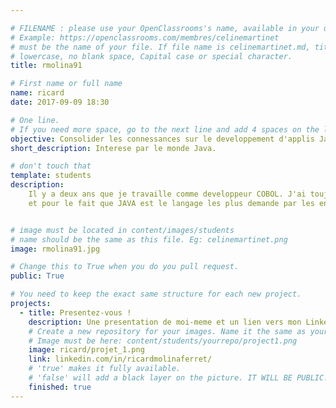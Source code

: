 ```yaml
---

# FILENAME : please use your OpenClassrooms's name, available in your url.
# Example: https://openclassrooms.com/membres/celinemartinet
# must be the name of your file. If file name is celinemartinet.md, title is celinemartinet.
# lowercase, no blank space, Capital case or special character.
title: rmolina91

# First name or full name
name: ricard
date: 2017-09-09 18:30

# One line.
# If you need more space, go to the next line and add 4 spaces on the left, as in 'description'.
objective: Consolider les connessances sur le developpement d'applis Java pour décrocher un bon emploi
short_description: Interese par le monde Java.

# don't touch that
template: students
description:
    Il y a deux ans que je travaille comme developpeur COBOL. J'ai toujours été un pasionné de JAVA et pour cette raison
    et pour le fait que JAVA est le langage les plus demande par les entreprises, j'ai choisi ce parcours.


# image must be located in content/images/students
# name should be the same as this file. Eg: celinemartinet.png
image: rmolina91.jpg

# Change this to True when you do you pull request.
public: True

# You need to keep the exact same structure for each new project.
projects:
  - title: Presentez-vous !
    description: Une presentation de moi-meme et un lien vers mon LinkedIn.
    # Create a new repository for your images. Name it the same as your nickname and profile picture.
    # Image must be here: content/students/yourrepo/project1.png
    image: ricard/projet_1.png
    link: linkedin.com/in/ricardmolinaferret/
    # 'true' makes it fully available.
    # 'false' will add a black layer on the picture. IT WILL BE PUBLIC!
    finished: true
---
```

